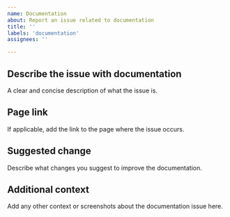 ```yaml
---
name: Documentation
about: Report an issue related to documentation
title: ''
labels: 'documentation'
assignees: ''

---
```


## Describe the issue with documentation

A clear and concise description of what the issue is.

## Page link

If applicable, add the link to the page where the issue occurs.

## Suggested change

Describe what changes you suggest to improve the documentation.

## Additional context

Add any other context or screenshots about the documentation issue here.
